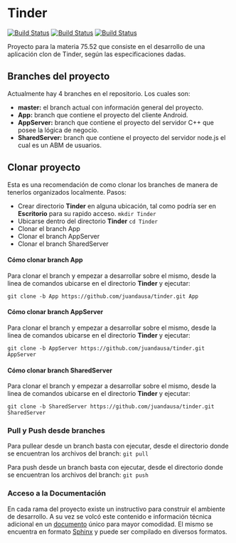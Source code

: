# Tinder

[![Build Status](https://travis-ci.com/juandausa/tinder.svg?token=BQqpkHq7v8pQHzVJzZjB&branch=App)](https://travis-ci.com/juandausa/tinder)
[![Build Status](https://travis-ci.com/juandausa/tinder.svg?token=BQqpkHq7v8pQHzVJzZjB&branch=AppServer)](https://travis-ci.com/juandausa/tinder)
[![Build Status](https://travis-ci.com/juandausa/tinder.svg?token=BQqpkHq7v8pQHzVJzZjB&branch=SharedServer)](https://travis-ci.com/juandausa/tinder)


Proyecto para la materia 75.52 que consiste en el desarrollo de una aplicación clon de Tinder, según las especificaciones dadas.


## Branches del proyecto

Actualmente hay 4 branches en el repositorio. Los cuales son:

* **master:** el branch actual con información general del proyecto.
* **App:** branch que contiene el proyecto del cliente Android.
* **AppServer:** branch que contiene el proyecto del servidor C++ que posee la lógica de negocio.
* **SharedServer:** branch que contiene el proyecto del servidor node.js el cual es un ABM de usuarios.

## Clonar proyecto

Esta es una recomendación de como clonar los branches de manera de tenerlos organizados localmente.
Pasos:

* Crear directorio **Tinder** en alguna ubicación, tal como podría ser en **Escritorio** para su rapido acceso.
`mkdir Tinder`
* Ubicarse dentro del directorio **Tinder**
`cd Tinder`
* Clonar el branch App
* Clonar el branch AppServer
* Clonar el branch SharedServer

#### Cómo clonar branch App

Para clonar el branch y empezar a desarrollar sobre el mismo, desde la linea de comandos ubicarse en el directorio **Tinder** y ejecutar:

`git clone -b App https://github.com/juandausa/tinder.git App`

#### Cómo clonar branch AppServer

Para clonar el branch y empezar a desarrollar sobre el mismo, desde la linea de comandos ubicarse en el directorio **Tinder** y ejecutar:

`git clone -b AppServer https://github.com/juandausa/tinder.git AppServer`


#### Cómo clonar branch SharedServer

Para clonar el branch y empezar a desarrollar sobre el mismo, desde la linea de comandos ubicarse en el directorio **Tinder** y ejecutar:

`git clone -b SharedServer https://github.com/juandausa/tinder.git SharedServer`


### Pull y Push desde branches

Para pullear desde un branch basta con ejecutar, desde el directorio donde se encuentran los archivos del branch:
`git pull`

Para push desde un branch basta con ejecutar, desde el directorio donde se encuentran los archivos del branch:
`git push`

### Acceso a la Documentación 
En cada rama del proyecto existe un instructivo para construir el ambiente de desarrollo. A su vez se volcó este contenido e información técnica adicional en un [documento](https://github.com/juandausa/tinder/blob/master/documentacion/index.rst) único para mayor comodidad. El mismo se encuentra en formato [Sphinx](http://www.sphinx-doc.org/en/stable/) y puede ser compilado en diversos formatos.
